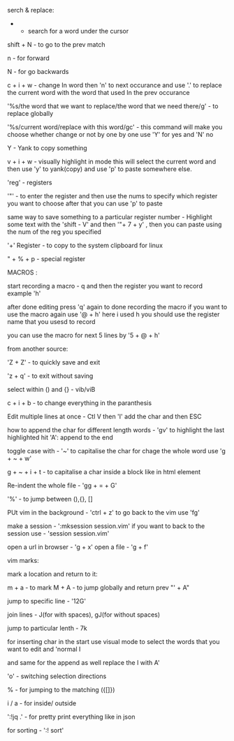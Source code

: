 serch & replace:

* - search for a word under the cursor

shift + N -  to go to the prev match

n - for forward

N - for go backwards

c + i + w - change In word then 'n' to next occurance and use '.' to replace the current word with the word that used In the prev occurance

'%s/the word that we want to replace/the word that we need there/g' - to replace globally 

'%s/current word/replace with this word/gc' - this command will make you choose whether change or not by one by one use 'Y' for yes and 'N' no

Y - Yank to copy something

v + i + w - visually highlight in mode this will select the current word and then use 'y' to yank(copy) and use 'p' to paste somewhere else.

'reg' - registers 

'"' - to enter the register and then use the nums to specify which register you want to choose after that you can use 'p' to paste 

same way to save something to a particular register number - Highlight some text with the 'shift - V' and then '"+ 7 + y' , then you can paste using the num of the reg you specified

'+' Register - to copy to the system clipboard for linux 


" + % + p - special register


MACROS :


start recording a macro - q  and then the register you want to record example 'h'

after done editing press 'q' again to done recording the macro if you want to use the macro again use '@ + h' here i used h you should use the register name that you usesd to record 

you can use the macro for next 5 lines by '5 + @ + h'

from another source:


'Z + Z' - to quickly save and exit 

'z + q' - to exit without saving

select within () and {} - vib/viB

c + i + b - to change everything in the paranthesis


Edit multiple lines at once - Ctl V then 'I' add the char and then ESC

how to append the char for different length words -  'gv' to highlight the last highlighted hit 'A': append to the end 


toggle case with - '~' to capitalise the char for chage the whole word use 'g + ~ + w'

g + ~ + i + t - to capitalise a char inside a block like in html element 

Re-indent the whole file - 'gg + = + G'

'%' - to jump between (),{}, []


PUt vim in the background - 'ctrl + z' to go back to the vim use 'fg'

make a session - ':mksession session.vim' if you want to back to the session use - 'session session.vim'



open a url in browser - 'g + x'
open a file  - 'g + f'


vim marks:

mark a location and return to it:

m + a - to mark 
M + A - to jump globally and return prev "' + A"


jump to specific line - '12G'


join lines - J(for with spaces), gJ(for without spaces)





jump to particular lenth - 7k


for inserting char in the start use visual mode to select the words that you want to edit and 'normal I<the word that you want to insert at the start>

and same for the append as well replace the I with A'


'o' - switching  selection directions


% - for jumping to the matching ({[]})

i / a - for inside/ outside 

':!jq .' - for pretty print everything like in json

for sorting - ':! sort'


